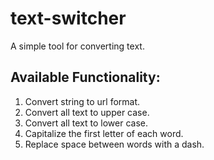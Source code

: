 # text-switcher

A simple tool for converting text.

## Available Functionality:  

1. Convert string to url format.
2. Convert all text to upper case.
3. Convert all text to lower case.
4. Capitalize the first letter of each word.
5. Replace space between words with a dash.


